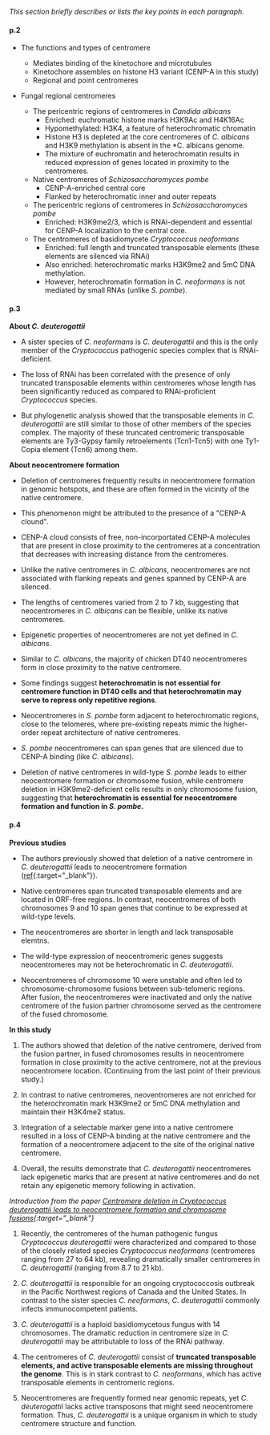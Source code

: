 *This section briefly describes or lists the key points in each paragraph.*

#### p.2

* The functions and types of centromere
    - Mediates binding of the kinetochore and microtubules
    - Kinetochore assembles on histone H3 variant (CENP-A in this study)
    - Regional and point centromeres

* Fungal regional centromeres
    - The pericentric regions of centromeres in *Candida albicans*
        - Enriched: euchromatic histone marks H3K9Ac and H4K16Ac
        - Hypomethylated: H3K4, a feature of heterochromatic chromatin
        - Histone H3 is depleted at the core centromeres of *C. albicans* and H3K9 methylation is absent in the *C. albicans genome.
        - The mixture of euchromatin and heterochromatin results in reduced expression of genes located in proximity to the centromeres.
    - Native centromeres of *Schizosaccharomyces pombe*
        - CENP-A-enriched central core
        - Flanked by heterochromatic inner and outer repeats
    - The pericentric regions of centromeres in *Schizosaccharomyces pombe*
        - Enriched: H3K9me2/3, which is RNAi-dependent and essential for CENP-A localization to the central core.
    - The centromeres of basidiomycete *Cryptococcus neoformans* 
        - Enriched: full length and truncated transposable elements (these elements are silenced via RNAi)
        - Also enriched: heterochromatic marks H3K9me2 and 5mC DNA methylation.
        - However, heterochromatin formation in *C. neoformans* is not mediated by small RNAs (unlike *S. pombe*).

#### p.3

**About *C. deuterogattii***

* A sister species of *C. neoformans* is *C. deuterogattii* and this is the only member of the *Cryptococcus* pathogenic species complex that is RNAi-deficient.

* The loss of RNAi has been correlated with the presence of only truncated transposable elements within centromeres whose length has been significantly reduced as compared to RNAi-proficient *Cryptococcus* species.

* But phylogenetic analysis showed that the transposable elements in *C. deuterogattii* are still similar to those of other members of the species complex. The majority of these truncated centromeric transposable elements are Ty3-Gypsy family retroelements (Tcn1-Tcn5) with one Ty1-Copia element (Tcn6) among them.

**About neocentromere formation**

* Deletion of centromeres frequently results in neocentromere formation in genomic hotspots, and these are often formed in the vicinity of the native centromere.

* This phenomenon might be attributed to the presence of a "CENP-A clound".

* CENP-A cloud consists of free, non-incorportated CENP-A molecules that are present in close proximity to the centromeres at a concentration that decreases with increasing distance from the centromeres.

* Unlike the native centromeres in *C. albicans*, neocentromeres are not associated with flanking repeats and genes spanned by CENP-A are silenced.

* The lengths of centromeres varied from 2 to 7 kb, suggesting that neocentromeres in *C. albicans* can be flexible, unlike its native centromeres.

* Epigenetic properties of neocentromeres are not yet defined in *C. albicans*.

* Similar to *C. albicans*, the majority of chicken DT40 neocentromeres form in close proximity to the native centromere.

* Some findings suggest **heterochromatin is not essential for centromere function in DT40 cells and that heterochromatin may serve to repress only repetitive regions**.

* Neocentromeres in *S. pombe* form adjacent to heterochromatic regions, close to the telomeres, where pre-existing repeats mimic the higher-order repeat architecture of native centromeres.

* *S. pombe* neocentromeres can span genes that are silenced due to CENP-A binding (like *C. albicans*).

* Deletion of native centromeres in wild-type *S. pombe* leads to either neocentromere formation or chromosome fusion, while centromere deletion in H3K9me2-deficient cells results in only chromosome fusion, suggesting that **heterochromatin is essential for neocentromere formation and function in *S. pombe*.**

#### p.4

**Previous studies**

* The authors previously showed that deletion of a native centromere in *C. deuterogattii* leads to neocentromere formation ([ref](https://elifesciences.org/articles/56026){:target="_blank"}).

* Native centromeres span truncated transposable elements and are located in ORF-free regions. In contrast, neocentromeres of both chromosomes 9 and 10 span genes that continue to be expressed at wild-type levels.

* The neocentromeres are shorter in length and lack transposable elemtns.

* The wild-type expression of neocentromeric genes suggests neocentromeres may not be heterochromatic in *C. deuterogattii*.

* Neocentromeres of chromosome 10 were unstable and often led to chromosome-chromosome fusions between sub-telomeric regions. After fusion, the neocentromeres were inactivated and only the native centromere of the fusion partner chromosome served as the centromere of the fused chromosome.

**In this study**

1. The authors showed that deletion of the native centromere, derived from the fusion partner, in fused chromosomes results in neocentromere formation in close proximity to the active centromere, not at the previous neocentromere location. (Continuing from the last point of their previous study.)

2. In contrast to native centromeres, neoventromeres are not enriched for the heterochromatin mark H3K9me2 or 5mC DNA methylation and maintain their H3K4me2 status.

3. Integration of a selectable marker gene into a native centromere resulted in a loss of CENP-A binding at the native centromere and the formation of a neocentromere adjacent to the site of the original native centromere.

4. Overall, the results demonstrate that *C. deuterogattii* neocentromeres lack epigenetic marks that are present at native centromeres and do not retain any epigenetic memory following in activation.

*Introduction from the paper [Centromere deletion in Cryptococcus deuterogattii leads to neocentromere formation and chromosome fusions](https://elifesciences.org/articles/56026){:target="_blank"}*

1. Recently, the centromeres of the human pathogenic fungus *Cryptococcus deuterogattii* were characterized and compared to those of the closely related species *Cryptococcus neoformans* (centromeres ranging from 27 to 64 kb), revealing dramatically smaller centromeres in *C. deuterogattii* (ranging from 8.7 to 21 kb).
2. *C. deuterogattii* is responsible for an ongoing cryptococcosis outbreak in the Pacific Northwest regions of Canada and the United States. In contrast to the sister species *C. neoformans*, *C. deuterogattii* commonly infects immunocompetent patients.
3. *C. deuterogattii* is a haploid basidiomycetous fungus with 14 chromosomes. The dramatic reduction in centromere size in *C. deuterogattii* may be attributable to loss of the RNAi pathway. 

4. The centromeres of *C. deuterogattii* consist of **truncated transposable elements, and active transposable elements are missing throughout the genome**. This is in stark contrast to *C. neoformans*, which has active transposable elements in centromeric regions.

5. Neocentromeres are frequently formed near genomic repeats, yet *C. deuterogattii* lacks active transposons that might seed neocentromere formation. Thus, *C. deuterogattii* is a unique organism in which to study centromere structure and function.

